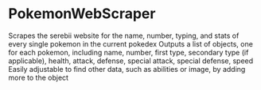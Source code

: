 # PokemonWebScraper
Scrapes the serebii website for the name, number, typing, and stats of every single pokemon in the current pokedex
Outputs a list of objects, one for each pokemon, including name, number, first type, secondary type (if applicable), health, attack, defense, special attack, special defense, speed
Easily adjustable to find other data, such as abilities or image, by adding more to the object
